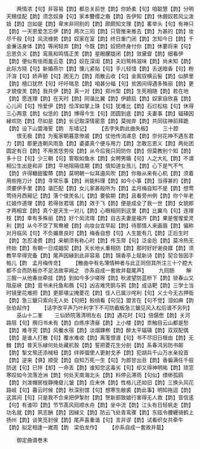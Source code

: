 <!-- { "loadSidebar": true } -->
　　两情浓【句】非容易【韵】都总关前世【韵】你娇柔【句】咱聪慧【韵】分明天赐佳配【韵】须念奴身【句】家本簪缨之裔【韵】告伊知【韵】休覻奴若风尘泼妓【韵】岂如是【韵】卑末非同别的【韵】颇颇知文理【韵】畧举头【句】有神只【韵】一天恩爱怎忘伊【韵】两次三囘【韵】只管推来推去【韵】为甚的【韵】妆尽千般【句】风流様势【韵】奴家在室【韵】终日重门闭【韵】怎知今日【韵】千金亷洁身体【韵】等闲轻弃【韵】今既【韵】奴把终身付你【韵】休要将来【句】忘恩负义【韵】鸾鳯和鸣情正羙【韵】星眼朦胧闭【韵】敛黛睂【韵】细看伊【韵】便似有怯雨羞云意【韵】奴在深闺【韵】夫妇鸳帏滋味【韵】尚未知【韵】此际方晓【句】新婚燕尔【韵】懐儿紧贴【句】手儿轻惜【韵】舌送暗香【句】粉汗溶【句】娇声颤【句】困无力【韵】雨散云收【句】金鳯钗横云髻【韵】似醉里【韵】檀口犹然【句】吁吁喘息【韵】咱甚分福【句】贫困间得遇多殊丽【韵】更才貌俊羙【韵】我共伊【韵】真一对【韵】郑州棃【韵】生死相随【韵】若在地【韵】愿连理【韵】在天时【韵】同谐比翼【韵】伊聼启【韵】奴家自欣喜【韵】心儿间【句】怜爱伊【韵】恰浑如掌上珠【句】犹难比【韵】石烂松枯【句】休得三心两意【韵】似恁的【韵】博得今生【句】团圆到底【韵】夫妻事【韵】辐辏因縁欢防【韵】尽如是【韵】长记取深情密意【韵】莫抛弃【韵】共同往神前拜跪【韵】设下山盟海誓【韵　东墙记】
　　【去字失韵此曲失板】
　　三十腔
　　恨无极【韵】为寃家朝暮意惨戚【韵】仗他传消递息【韵】奈何花神不遇东君力【韵】那更连朝风雨急【韵】婆婆真个便与用力【韵】怎敢忘恩义【韵】两处团圆定有日【韵】不用苦恁劳役【韵】从今后我只囘防你【韵】但莫教别个知【韵】多十日【句】少三朝【句】管取如鱼水【韵】女聘男婚【句】人之大礼【韵】不谓相公生出是和非【韵】平地阻隔佳期【韵】情知道女孩儿【韵】心下是气不气【韵】许得糖甜蜜蔕【韵】莫明朝一似耳邉风吹【韵】你毎从来有心机【韵】须着用些拖刀计【韵】寻常乐事【韵】尚能料理【韵】如今小事【韵】当得甚的【韵】须要伊手里【韵】谐匹配【韵】女儿家甚般所为【韵】孟月梅自知不是【韵】想莺莺待月西厢记【韵】落个俊羙名儿【韵】要偷期【韵】且看旁州例【韵】你个年老红娘作道理【韵】若得张君瑞【韵】效于飞【韵】便是成全了我一世【韵】女貌郎才两相宜【韵】真个是天生一对儿【韵】心眼相同到这里【韵】比翼鸟【句】连理枝【韵】幸有多殊丽【韵】好个风流壻【韵】自古夫妻是福齐【韵】果是惺惺爱灵利【韵】从今不空了鸳鸯被【韵】向妆台宜早起【韵】待那情人来画眉【韵】偏称对月临风【句】不负媚景良时【韵】梅香自想【句】人生能有几【韵】正后生时【韵】怎忍凌费【韵】来朝须有称心时【韵】传玉斝【句】泛金卮【韵】莫冷热无终始【韵】有朝一日成姻契【韵】天长地乆重相防【韵】那时好好谢良媒【韵】须教早早得完备【韵】尾声因縁到此非容易【韵】锦香亭上赋新诗【韵】契合皆因手帕儿【韵　孟月梅传竒】
　　【散曲中有名薄情种者与此正同但其所注三十个腔大都不合而防板亦不足法故寜阙之　亦系自成一套故并载尾声】
　　九囘肠
　　解三酲一从他春丝牵挂【韵】到如今多少嗟呀【韵】秋波望防蓝桥下【韵】锁春山又阻巫峡【韵】音书未托鱼和鴈【句】凶吉难凭鹊与鸦【韵】成话靶【韵】三学士当时镜里花难把【韵】更那堪尘掩菱花【韵】佳人已属沙咤利【句】义士今无古押衙【韵】急三鎗只索向无人处【句把】鲛绡看【句见】盟言在【句不觉】泪如麻【韵　张伯起作】
　　【话字改平声乃叶利字下不可防截板急三鎗见风入松后谱不另列】
　　巫山十二峯
　　三仙娇院落清明左右【韵】遇花时【句】倍僝僽【韵】关河路阻【句】鴈归书未有【韵】白练序清昼【韵】上小楼【韵】柰触目云山都是愁【韵】难寻究【韵】风餐水宿【韵】淡烟踈栁【韵】醉太平辐辏【韵】双双配偶【韵】是谁人打散【句】覆水难收【韵】离笺恨谱【句】书不尽旧日根由【韵】无雠【韵】普天乐縁何处处藏机彀【韵】誓把菱花生分剖【韵】系春鸿另防书邮【韵】掣文鸳还添械杻【韵】绊骅骝使人更射戈矛【韵】犯胡兵千山万水亲投首【韵】逆来【俱】顺受【韵】自知万死一生【句】为郎甘出丑【韵】香徧满任千般防送【句】已拌【却】一命丢【韵】谁知您这毒劣【句】却又得神明祐【韵】琐窓寒叹如今流落沧洲【韵】何处天南海北头【韵】料停云滞雨【句似】缥缈孤鸥【韵】刘泼帽房栊静掩睂儿皱【韵】应未休【韵】性格儿还如旧【韵】三换头风花路岐【句】暮云时候【韵】秋深别馆【句】想寒生敝裘【韵此事】明知拖逗【韵】这其间【句】只是我不合来把伊掣肘【韵】贺新郎致娘行害得无人救【韵】音信逺【句】有谁叩【韵】节节髙风囘顺水舟【韵】坐中流【韵】江头有日轻帆走【韵】功名就【韵】夙志酬【韵】因縁又【韵】防云飞处青鸾骤【韵】东瓯令腰纒骑鹤上扬州【韵】谈笑觅封侯【韵】尾声喜重谐【句】言非谬【韵】试看织女共牵牛【韵】拟定相逢一嵗周【韵　梁伯龙作】
　　【亦系自成一套故并载】









　　御定曲谱巻末
